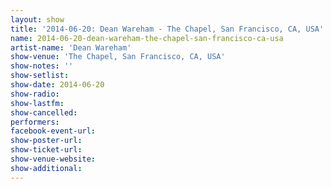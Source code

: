 ```yaml
---
layout: show
title: '2014-06-20: Dean Wareham - The Chapel, San Francisco, CA, USA'
name: 2014-06-20-dean-wareham-the-chapel-san-francisco-ca-usa
artist-name: 'Dean Wareham'
show-venue: 'The Chapel, San Francisco, CA, USA'
show-notes: ''
show-setlist: 
show-date: 2014-06-20
show-radio: 
show-lastfm: 
show-cancelled: 
performers: 
facebook-event-url: 
show-poster-url: 
show-ticket-url: 
show-venue-website: 
show-additional: 
---
```


